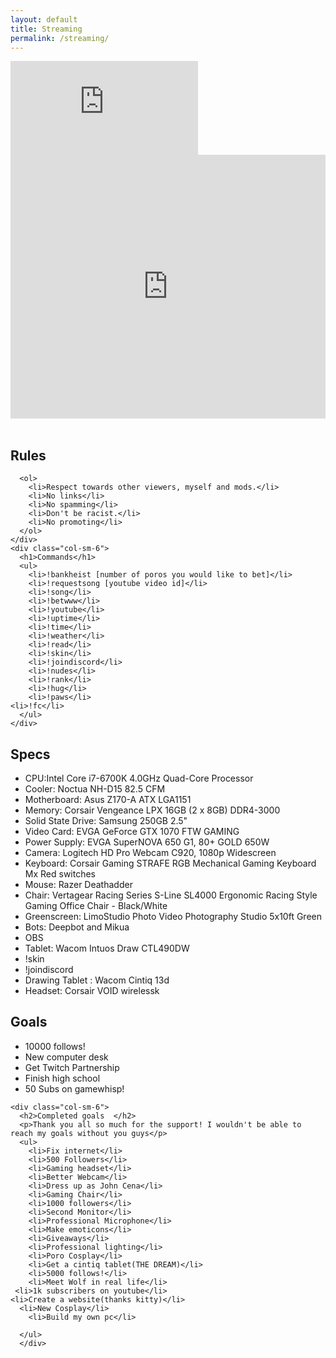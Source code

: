 ```yaml
---
layout: default
title: Streaming
permalink: /streaming/
---
```

<div class="row">
     <div class="col-sm-8">
       <div class="embed-responsive embed-responsive-16by9">
        <iframe class="embed-responsive-item" src="https://player.twitch.tv/?channel=lalicel" frameborder="0" scrolling="no" ></iframe>
       </div>
     </div>
     <div class="col-sm-4">
         <iframe src="https://www.twitch.tv/lalicel/chat?popout=" frameborder="0" class="embed-responsive-item" scrolling="no" height="422" width="100%"></iframe>
     </div>
  </div><br>
  <div class="row">
     <div class="col-sm-6">
      <h2>Rules</h2>

      <ol>
        <li>Respect towards other viewers, myself and mods.</li>
        <li>No links</li>
        <li>No spamming</li>
        <li>Don't be racist.</li>
        <li>No promoting</li>
      </ol>
    </div>
    <div class="col-sm-6">
      <h1>Commands</h1>
      <ul>
        <li>!bankheist [number of poros you would like to bet]</li>
        <li>!requestsong [youtube video id]</li>
        <li>!song</li>
        <li>!betwww</li>
        <li>!youtube</li>
        <li>!uptime</li>
        <li>!time</li>
        <li>!weather</li>
        <li>!read</li>
        <li>!skin</li>
        <li>!joindiscord</li>
        <li>!nudes</li>
        <li>!rank</li>
        <li>!hug</li>
        <li>!paws</li>
	<li>!fc</li>
      </ul>
    </div>

</div>
<div class="row">
   <div class="col-sm-6">
    <h2>Specs</h2>
    <ul>
      <li>CPU:Intel Core i7-6700K 4.0GHz Quad-Core Processor</li>
      <li>Cooler: Noctua NH-D15 82.5 CFM</li>
      <li>Motherboard: Asus Z170-A ATX LGA1151</li>
      <li>Memory: Corsair Vengeance LPX 16GB (2 x 8GB) DDR4-3000</li>
      <li>Solid State Drive: Samsung 250GB 2.5"</li>
      <li>Video Card: EVGA GeForce GTX 1070 FTW GAMING</li>
      <li>Power Supply: EVGA SuperNOVA 650 G1, 80+ GOLD 650W</li>
      <li>Camera: Logitech HD Pro Webcam C920, 1080p Widescreen</li>
      <li>Keyboard: Corsair Gaming STRAFE RGB Mechanical Gaming Keyboard Mx Red switches</li>
      <li>Mouse: Razer Deathadder </li>
      <li>Chair: Vertagear Racing Series S-Line SL4000 Ergonomic Racing Style Gaming Office Chair - Black/White</li>
      <li>Greenscreen: LimoStudio Photo Video Photography Studio 5x10ft Green</li>
      <li>Bots: Deepbot and Mikua</li>
      <li>OBS</li>
      <li>Tablet: Wacom Intuos Draw CTL490DW </li>
      <li>!skin</li>
      <li>!joindiscord</li>
      <li>Drawing Tablet : Wacom Cintiq 13d</li>
      <li>Headset: Corsair VOID wirelessk</li>
    </ul>
  </div>
  </div>
 <div class="row">
   <div class="col-sm-6">
    <h2>Goals</h2>
    <ul>
      <li>10000 follows!</li>
      <li>New computer desk</li>
      <li>Get Twitch Partnership</li>
      <li>Finish high school</li>
      <li>50 Subs on gamewhisp!</li>
    </ul>
   </div>

    <div class="col-sm-6">
      <h2>Completed goals  </h2>
      <p>Thank you all so much for the support! I wouldn't be able to reach my goals without you guys</p>
      <ul>
        <li>Fix internet</li>
        <li>500 Followers</li>
        <li>Gaming headset</li>
        <li>Better Webcam</li>
        <li>Dress up as John Cena</li>
        <li>Gaming Chair</li>
        <li>1000 followers</li>
        <li>Second Monitor</li>
        <li>Professional Microphone</li>
        <li>Make emoticons</li>
        <li>Giveaways</li>
        <li>Professional lighting</li>
        <li>Poro Cosplay</li>
        <li>Get a cintiq tablet(THE DREAM)</li>
        <li>5000 follows!</li>
        <li>Meet Wolf in real life</li>
	 <li>1k subscribers on youtube</li>
	<li>Create a website(thanks kitty)</li>
	  <li>New Cosplay</li>
	    <li>Build my own pc</li> 
		     
      </ul>
      </div>
